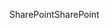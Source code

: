 <span data-ttu-id="69547-101">SharePoint</span><span class="sxs-lookup"><span data-stu-id="69547-101">SharePoint</span></span>